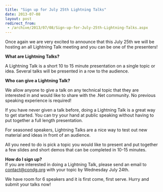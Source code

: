 ```yaml
---
title: "Sign up for July 25th Lightning Talks"
date: 2013-07-08
layout: post
redirect_from:
 - /archive/2013/07/08/Sign-up-for-July-25th-Lightning-Talks.aspx
---
```


Once again we are very excited to announce that this July 25th we will be hosting an all Lightning Talk meeting and you can be one of the presenters!     
  
**What are Lightning Talks?**  
  
A Lightning Talk is a short 10 to 15 minute presentation on a single topic or idea. Several talks will be presented in a row to the audience.

**Who can give a Lightning Talk?**  
  
We allow anyone to give a talk on any technical topic that they are interested in and would like to share with the .Net community. No previous speaking experience is required!

If you have never given a talk before, doing a Lightning Talk is a great way to get started. You can try your hand at public speaking without having to put together a full length presentation.

For seasoned speakers, Lightning Talks are a nice way to test out new material and ideas in front of an audience.

All you need to do is pick a topic you would like to present and put together a few slides and short demos that can be completed in 10-15 minutes.

**How do I sign up?**  
If you are interested in doing a Lightning Talk, please send an email to [contact@condg.org](mailto:contact@condg.org) with your topic by Wednesday July 24th.

We have room for 6 speakers and it is first come, first serve. Hurry and submit your talks now!
